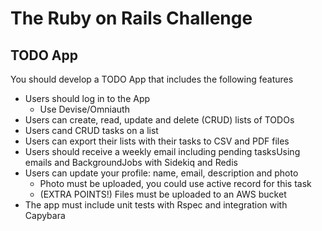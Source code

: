 # The Ruby on Rails Challenge

## TODO App

You should develop a TODO App that includes the following features

* Users should log in to the App
  * Use Devise/Omniauth
* Users can create, read, update and delete (CRUD) lists of TODOs
* Users cand CRUD tasks on a list
* Users can export their lists with their tasks to CSV and PDF files
* Users should receive a weekly email including pending tasksUsing emails and BackgroundJobs with Sidekiq and Redis
* Users can update your profile: name, email, description and photo
  * Photo must be uploaded, you could use active record for this task
  * (EXTRA POINTS!) Files must be uploaded to an AWS bucket
* The app must include unit tests with Rspec and integration with Capybara
